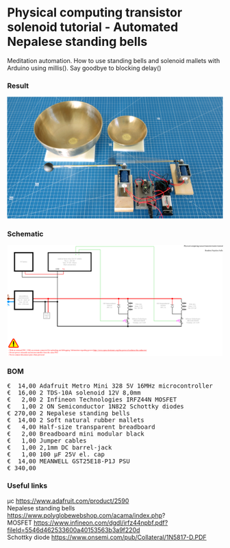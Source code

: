 # Physical computing transistor solenoid tutorial - Automated Nepalese standing bells

Meditation automation. How to use standing bells and solenoid mallets with Arduino using millis(). Say goodbye to blocking delay()

### Result

![](Assets/11b%20result.jpg)

### Schematic

![](Assets/11b%20schematic.png)

### BOM

<pre>
€  14,00 Adafruit Metro Mini 328 5V 16MHz microcontroller
€  16,00 2 TDS-10A solenoid 12V 8,0mm
€   2,00 2 Infineon Technologies IRFZ44N MOSFET
€   1,00 2 ON Semiconductor 1N822 Schottky diodes
€ 270,00 2 Nepalese standing bells
€  14,00 2 Soft natural rubber mallets
€   4,00 Half-size transparent breadboard
€   2,00 Breadboard mini modular black
€   1,00 Jumper cables
€   1,00 2,1mm DC barrel-jack
€   1,00 100 µF 25V el. cap
€  14,00 MEANWELL GST25E18-P1J PSU
€ 340,00
</pre>  

### Useful links  

μc https://www.adafruit.com/product/2590  
Nepalese standing bells https://www.polyglobewebshop.com/acama/index.php?  
MOSFET https://www.infineon.com/dgdl/irfz44npbf.pdf?fileId=5546d462533600a40153563b3a9f220d  
Schottky diode https://www.onsemi.com/pub/Collateral/1N5817-D.PDF  
